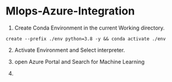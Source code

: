 # Mlops-Azure-Integration

1. Create Conda Environment in the current Working directory.
```commandline
create --prefix ./env python=3.8 -y && conda activate ./env 
```
2. Activate Environment and Select interpreter.

3. open Azure Portal and Search for Machine Learning
4. 
